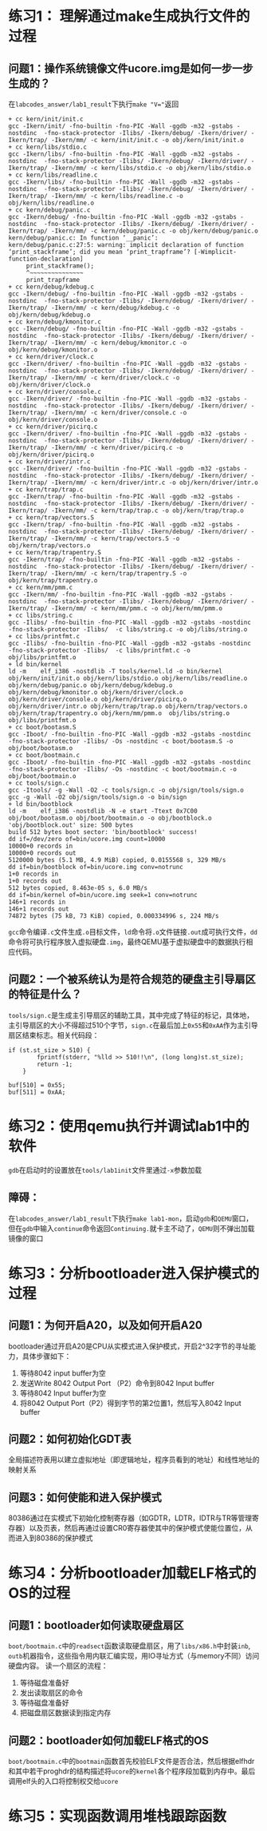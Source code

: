 # 练习1： 理解通过make生成执行文件的过程

## 问题1：操作系统镜像文件ucore.img是如何一步一步生成的？
在`labcodes_answer/lab1_result`下执行`make "V="`返回
```
+ cc kern/init/init.c
gcc -Ikern/init/ -fno-builtin -fno-PIC -Wall -ggdb -m32 -gstabs -nostdinc  -fno-stack-protector -Ilibs/ -Ikern/debug/ -Ikern/driver/ -Ikern/trap/ -Ikern/mm/ -c kern/init/init.c -o obj/kern/init/init.o
+ cc kern/libs/stdio.c
gcc -Ikern/libs/ -fno-builtin -fno-PIC -Wall -ggdb -m32 -gstabs -nostdinc  -fno-stack-protector -Ilibs/ -Ikern/debug/ -Ikern/driver/ -Ikern/trap/ -Ikern/mm/ -c kern/libs/stdio.c -o obj/kern/libs/stdio.o
+ cc kern/libs/readline.c
gcc -Ikern/libs/ -fno-builtin -fno-PIC -Wall -ggdb -m32 -gstabs -nostdinc  -fno-stack-protector -Ilibs/ -Ikern/debug/ -Ikern/driver/ -Ikern/trap/ -Ikern/mm/ -c kern/libs/readline.c -o obj/kern/libs/readline.o
+ cc kern/debug/panic.c
gcc -Ikern/debug/ -fno-builtin -fno-PIC -Wall -ggdb -m32 -gstabs -nostdinc  -fno-stack-protector -Ilibs/ -Ikern/debug/ -Ikern/driver/ -Ikern/trap/ -Ikern/mm/ -c kern/debug/panic.c -o obj/kern/debug/panic.o
kern/debug/panic.c: In function ‘__panic’:
kern/debug/panic.c:27:5: warning: implicit declaration of function ‘print_stackframe’; did you mean ‘print_trapframe’? [-Wimplicit-function-declaration]
     print_stackframe();
     ^~~~~~~~~~~~~~~~
     print_trapframe
+ cc kern/debug/kdebug.c
gcc -Ikern/debug/ -fno-builtin -fno-PIC -Wall -ggdb -m32 -gstabs -nostdinc  -fno-stack-protector -Ilibs/ -Ikern/debug/ -Ikern/driver/ -Ikern/trap/ -Ikern/mm/ -c kern/debug/kdebug.c -o obj/kern/debug/kdebug.o
+ cc kern/debug/kmonitor.c
gcc -Ikern/debug/ -fno-builtin -fno-PIC -Wall -ggdb -m32 -gstabs -nostdinc  -fno-stack-protector -Ilibs/ -Ikern/debug/ -Ikern/driver/ -Ikern/trap/ -Ikern/mm/ -c kern/debug/kmonitor.c -o obj/kern/debug/kmonitor.o
+ cc kern/driver/clock.c
gcc -Ikern/driver/ -fno-builtin -fno-PIC -Wall -ggdb -m32 -gstabs -nostdinc  -fno-stack-protector -Ilibs/ -Ikern/debug/ -Ikern/driver/ -Ikern/trap/ -Ikern/mm/ -c kern/driver/clock.c -o obj/kern/driver/clock.o
+ cc kern/driver/console.c
gcc -Ikern/driver/ -fno-builtin -fno-PIC -Wall -ggdb -m32 -gstabs -nostdinc  -fno-stack-protector -Ilibs/ -Ikern/debug/ -Ikern/driver/ -Ikern/trap/ -Ikern/mm/ -c kern/driver/console.c -o obj/kern/driver/console.o
+ cc kern/driver/picirq.c
gcc -Ikern/driver/ -fno-builtin -fno-PIC -Wall -ggdb -m32 -gstabs -nostdinc  -fno-stack-protector -Ilibs/ -Ikern/debug/ -Ikern/driver/ -Ikern/trap/ -Ikern/mm/ -c kern/driver/picirq.c -o obj/kern/driver/picirq.o
+ cc kern/driver/intr.c
gcc -Ikern/driver/ -fno-builtin -fno-PIC -Wall -ggdb -m32 -gstabs -nostdinc  -fno-stack-protector -Ilibs/ -Ikern/debug/ -Ikern/driver/ -Ikern/trap/ -Ikern/mm/ -c kern/driver/intr.c -o obj/kern/driver/intr.o
+ cc kern/trap/trap.c
gcc -Ikern/trap/ -fno-builtin -fno-PIC -Wall -ggdb -m32 -gstabs -nostdinc  -fno-stack-protector -Ilibs/ -Ikern/debug/ -Ikern/driver/ -Ikern/trap/ -Ikern/mm/ -c kern/trap/trap.c -o obj/kern/trap/trap.o
+ cc kern/trap/vectors.S
gcc -Ikern/trap/ -fno-builtin -fno-PIC -Wall -ggdb -m32 -gstabs -nostdinc  -fno-stack-protector -Ilibs/ -Ikern/debug/ -Ikern/driver/ -Ikern/trap/ -Ikern/mm/ -c kern/trap/vectors.S -o obj/kern/trap/vectors.o
+ cc kern/trap/trapentry.S
gcc -Ikern/trap/ -fno-builtin -fno-PIC -Wall -ggdb -m32 -gstabs -nostdinc  -fno-stack-protector -Ilibs/ -Ikern/debug/ -Ikern/driver/ -Ikern/trap/ -Ikern/mm/ -c kern/trap/trapentry.S -o obj/kern/trap/trapentry.o
+ cc kern/mm/pmm.c
gcc -Ikern/mm/ -fno-builtin -fno-PIC -Wall -ggdb -m32 -gstabs -nostdinc  -fno-stack-protector -Ilibs/ -Ikern/debug/ -Ikern/driver/ -Ikern/trap/ -Ikern/mm/ -c kern/mm/pmm.c -o obj/kern/mm/pmm.o
+ cc libs/string.c
gcc -Ilibs/ -fno-builtin -fno-PIC -Wall -ggdb -m32 -gstabs -nostdinc  -fno-stack-protector -Ilibs/  -c libs/string.c -o obj/libs/string.o
+ cc libs/printfmt.c
gcc -Ilibs/ -fno-builtin -fno-PIC -Wall -ggdb -m32 -gstabs -nostdinc  -fno-stack-protector -Ilibs/  -c libs/printfmt.c -o obj/libs/printfmt.o
+ ld bin/kernel
ld -m    elf_i386 -nostdlib -T tools/kernel.ld -o bin/kernel  obj/kern/init/init.o obj/kern/libs/stdio.o obj/kern/libs/readline.o obj/kern/debug/panic.o obj/kern/debug/kdebug.o obj/kern/debug/kmonitor.o obj/kern/driver/clock.o obj/kern/driver/console.o obj/kern/driver/picirq.o obj/kern/driver/intr.o obj/kern/trap/trap.o obj/kern/trap/vectors.o obj/kern/trap/trapentry.o obj/kern/mm/pmm.o  obj/libs/string.o obj/libs/printfmt.o
+ cc boot/bootasm.S
gcc -Iboot/ -fno-builtin -fno-PIC -Wall -ggdb -m32 -gstabs -nostdinc  -fno-stack-protector -Ilibs/ -Os -nostdinc -c boot/bootasm.S -o obj/boot/bootasm.o
+ cc boot/bootmain.c
gcc -Iboot/ -fno-builtin -fno-PIC -Wall -ggdb -m32 -gstabs -nostdinc  -fno-stack-protector -Ilibs/ -Os -nostdinc -c boot/bootmain.c -o obj/boot/bootmain.o
+ cc tools/sign.c
gcc -Itools/ -g -Wall -O2 -c tools/sign.c -o obj/sign/tools/sign.o
gcc -g -Wall -O2 obj/sign/tools/sign.o -o bin/sign
+ ld bin/bootblock
ld -m    elf_i386 -nostdlib -N -e start -Ttext 0x7C00 obj/boot/bootasm.o obj/boot/bootmain.o -o obj/bootblock.o
'obj/bootblock.out' size: 500 bytes
build 512 bytes boot sector: 'bin/bootblock' success!
dd if=/dev/zero of=bin/ucore.img count=10000
10000+0 records in
10000+0 records out
5120000 bytes (5.1 MB, 4.9 MiB) copied, 0.0155568 s, 329 MB/s
dd if=bin/bootblock of=bin/ucore.img conv=notrunc
1+0 records in
1+0 records out
512 bytes copied, 8.463e-05 s, 6.0 MB/s
dd if=bin/kernel of=bin/ucore.img seek=1 conv=notrunc
146+1 records in
146+1 records out
74872 bytes (75 kB, 73 KiB) copied, 0.000334996 s, 224 MB/s
```
`gcc`命令编译`.c`文件生成`.o`目标文件，`ld`命令将`.o`文件链接`.out`成可执行文件，`dd`命令将可执行程序放入虚拟硬盘`.img`，最终QEMU基于虚拟硬盘中的数据执行相应代码。

## 问题2：一个被系统认为是符合规范的硬盘主引导扇区的特征是什么？
`tools/sign.c`是生成主引导扇区的辅助工具，其中完成了特征的标记，具体地，主引导扇区的大小不得超过510个字节，`sign.c`在最后加上`0x55`和`0xAA`作为主引导扇区结束标志。相关代码段：
```
if (st.st_size > 510) {
        fprintf(stderr, "%lld >> 510!!\n", (long long)st.st_size);
        return -1;
    }
```
```
buf[510] = 0x55;
buf[511] = 0xAA;
```

# 练习2：使用qemu执行并调试lab1中的软件

`gdb`在启动时的设置放在`tools/lab1init`文件里通过`-x`参数加载

## 障碍：
在`labcodes_answer/lab1_result`下执行`make lab1-mon`，启动`gdb`和`QEMU`窗口，但在`gdb`中输入`continue`命令返回`Continuing.`就卡主不动了，`QEMU`则不弹出加载镜像的窗口

# 练习3：分析bootloader进入保护模式的过程

## 问题1：为何开启A20，以及如何开启A20
bootloader通过开启A20是CPU从实模式进入保护模式，开启2^32字节的寻址能力，具体步骤如下：
1. 等待8042 input buffer为空
2. 发送Write 8042 Output Port （P2）命令到8042 Input buffer
3. 等待8042 Input buffer为空
4. 将8042 Output Port（P2）得到字节的第2位置1，然后写入8042 Input buffer

## 问题2：如何初始化GDT表
全局描述符表用以建立虚拟地址（即逻辑地址，程序员看到的地址）和线性地址的映射关系

## 问题3：如何使能和进入保护模式
80386通过在实模式下初始化控制寄存器（如GDTR，LDTR，IDTR与TR等管理寄存器）以及页表，然后再通过设置CR0寄存器使其中的保护模式使能位置位，从而进入到80386的保护模式

# 练习4：分析bootloader加载ELF格式的OS的过程

## 问题1：bootloader如何读取硬盘扇区
`boot/bootmain.c`中的`readsect`函数读取硬盘扇区，用了`libs/x86.h`中封装`inb`, `outb`机器指令，这些指令用内联汇编实现，用IO寻址方式（与memory不同）访问硬盘内容。
读一个扇区的流程：
1. 等待磁盘准备好
2. 发出读取扇区的命令
3. 等待磁盘准备好
4. 把磁盘扇区数据读到指定内存

## 问题2：bootloader如何加载ELF格式的OS
`boot/bootmain.c`中的`bootmain`函数首先校验ELF文件是否合法，然后根据elfhdr和其中若干proghdr的结构描述将`ucore`的`kernel`各个程序段加载到内存中。最后调用elf头的入口将控制权交给`ucore`

# 练习5：实现函数调用堆栈跟踪函数

